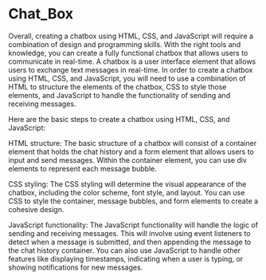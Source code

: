 # Chat_Box
Overall, creating a chatbox using HTML, CSS, and JavaScript will require a combination of design and programming skills. With the right tools and knowledge, you can create a fully functional chatbox that allows users to communicate in real-time.
A chatbox is a user interface element that allows users to exchange text messages in real-time. In order to create a chatbox using HTML, CSS, and JavaScript, you will need to use a combination of HTML to structure the elements of the chatbox, CSS to style those elements, and JavaScript to handle the functionality of sending and receiving messages.

Here are the basic steps to create a chatbox using HTML, CSS, and JavaScript:

HTML structure: The basic structure of a chatbox will consist of a container element that holds the chat history and a form element that allows users to input and send messages. Within the container element, you can use div elements to represent each message bubble.

CSS styling: The CSS styling will determine the visual appearance of the chatbox, including the color scheme, font style, and layout. You can use CSS to style the container, message bubbles, and form elements to create a cohesive design.

JavaScript functionality: The JavaScript functionality will handle the logic of sending and receiving messages. This will involve using event listeners to detect when a message is submitted, and then appending the message to the chat history container. 
You can also use JavaScript to handle other features like displaying timestamps, indicating when a user is typing, or showing notifications for new messages.
